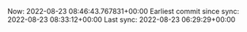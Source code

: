Now: 2022-08-23 08:46:43.767831+00:00 Earliest commit since sync: 2022-08-23 08:33:12+00:00 Last sync: 2022-08-23 06:29:29+00:00
